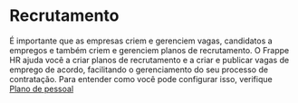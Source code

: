 # Recrutamento



É importante que as empresas criem e gerenciem vagas, candidatos a empregos e também criem e gerenciem planos de recrutamento. O Frappe HR ajuda você a criar planos de recrutamento e a criar e publicar vagas de emprego de acordo, facilitando o gerenciamento do seu processo de contratação. Para entender como você pode configurar isso, verifique [Plano de pessoal](/docs/pt/human-resources/staffing-plan)



